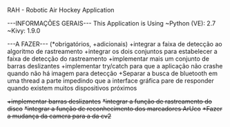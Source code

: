 RAH - Robotic Air Hockey Application

---INFORMAÇÕES GERAIS---
This Application is Using
~Python (VE): 2.7  
~Kivy: 1.9.0

---A FAZER---
(*obrigatórios, +adicionais)
+integrar a faixa de detecção ao algoritmo de rastreamento
+integrar os dois conjuntos para estabelecer a faixa de detecção do rastreamento
+implementar mais um conjunto de barras deslizantes
+implementar try/catch para que a aplicação não crashe quando não há imagem para detecção
+Separar a busca de bluetooth em uma thread a parte impedindo que a interface gráfica pare de responder quando existem muitos dispositivos próximos

~~+implementar barras deslizantes~~
~~*integrar a função de rastreamento do disco~~
~~*integrar a função de reconhecimento dos marcadores ArUco~~
~~*Fazer a mudança da camera para a da cv2~~

